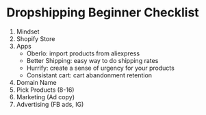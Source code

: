 # Dropshipping Beginner Checklist
1. Mindset
2. Shopify Store
3. Apps
   - Oberlo: import products from aliexpress
   - Better Shipping: easy way to do shipping rates
   - Hurrify: create a sense of urgency for your products
   - Consistant cart: cart abandonment retention 
4. Domain Name
5. Pick Products (8-16)
6. Marketing (Ad copy)
7. Advertising (FB ads, IG)
